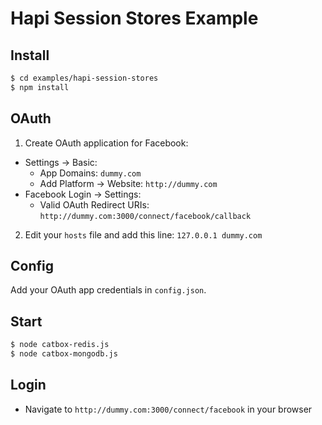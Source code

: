
# Hapi Session Stores Example


## Install

```bash
$ cd examples/hapi-session-stores
$ npm install
```

## OAuth

1. Create OAuth application for Facebook:
  - Settings -> Basic:
    - App Domains: `dummy.com`
    - Add Platform -> Website: `http://dummy.com`
  - Facebook Login -> Settings:
    - Valid OAuth Redirect URIs: `http://dummy.com:3000/connect/facebook/callback`

2. Edit your `hosts` file and add this line: `127.0.0.1 dummy.com`


## Config

Add your OAuth app credentials in `config.json`.


## Start

```bash
$ node catbox-redis.js
$ node catbox-mongodb.js
```

## Login

- Navigate to `http://dummy.com:3000/connect/facebook` in your browser
